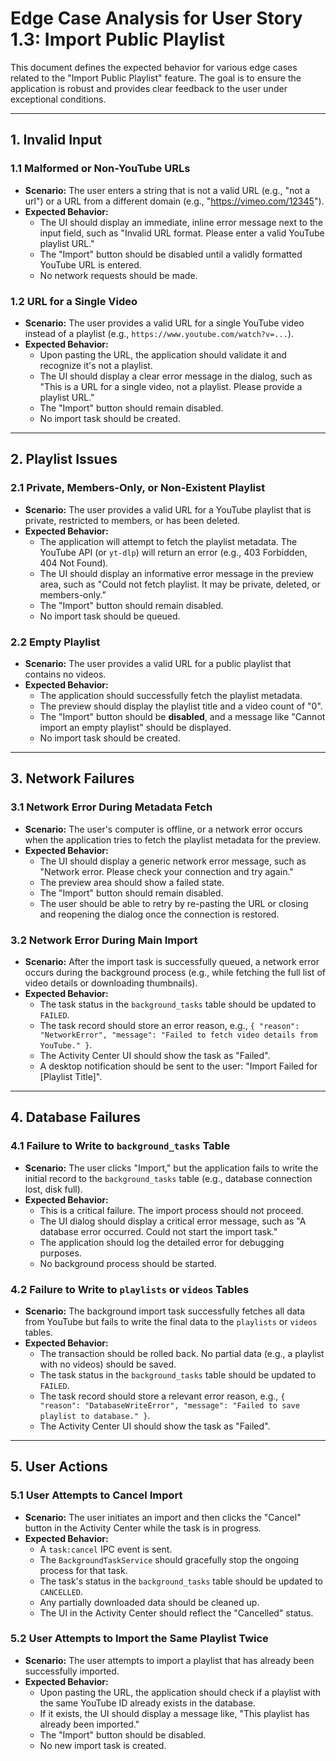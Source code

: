 # Edge Case Analysis for User Story 1.3: Import Public Playlist

This document defines the expected behavior for various edge cases related to the "Import Public Playlist" feature. The goal is to ensure the application is robust and provides clear feedback to the user under exceptional conditions.

---

## 1. Invalid Input

### 1.1 Malformed or Non-YouTube URLs
-   **Scenario:** The user enters a string that is not a valid URL (e.g., "not a url") or a URL from a different domain (e.g., "https://vimeo.com/12345").
-   **Expected Behavior:**
    -   The UI should display an immediate, inline error message next to the input field, such as "Invalid URL format. Please enter a valid YouTube playlist URL."
    -   The "Import" button should be disabled until a validly formatted YouTube URL is entered.
    -   No network requests should be made.

### 1.2 URL for a Single Video
-   **Scenario:** The user provides a valid URL for a single YouTube video instead of a playlist (e.g., `https://www.youtube.com/watch?v=...`).
-   **Expected Behavior:**
    -   Upon pasting the URL, the application should validate it and recognize it's not a playlist.
    -   The UI should display a clear error message in the dialog, such as "This is a URL for a single video, not a playlist. Please provide a playlist URL."
    -   The "Import" button should remain disabled.
    -   No import task should be created.

---

## 2. Playlist Issues

### 2.1 Private, Members-Only, or Non-Existent Playlist
-   **Scenario:** The user provides a valid URL for a YouTube playlist that is private, restricted to members, or has been deleted.
-   **Expected Behavior:**
    -   The application will attempt to fetch the playlist metadata. The YouTube API (or `yt-dlp`) will return an error (e.g., 403 Forbidden, 404 Not Found).
    -   The UI should display an informative error message in the preview area, such as "Could not fetch playlist. It may be private, deleted, or members-only."
    -   The "Import" button should remain disabled.
    -   No import task should be queued.

### 2.2 Empty Playlist
-   **Scenario:** The user provides a valid URL for a public playlist that contains no videos.
-   **Expected Behavior:**
    -   The application should successfully fetch the playlist metadata.
    -   The preview should display the playlist title and a video count of "0".
    -   The "Import" button should be **disabled**, and a message like "Cannot import an empty playlist" should be displayed.
    -   No import task should be created.

---

## 3. Network Failures

### 3.1 Network Error During Metadata Fetch
-   **Scenario:** The user's computer is offline, or a network error occurs when the application tries to fetch the playlist metadata for the preview.
-   **Expected Behavior:**
    -   The UI should display a generic network error message, such as "Network error. Please check your connection and try again."
    -   The preview area should show a failed state.
    -   The "Import" button should remain disabled.
    -   The user should be able to retry by re-pasting the URL or closing and reopening the dialog once the connection is restored.

### 3.2 Network Error During Main Import
-   **Scenario:** After the import task is successfully queued, a network error occurs during the background process (e.g., while fetching the full list of video details or downloading thumbnails).
-   **Expected Behavior:**
    -   The task status in the `background_tasks` table should be updated to `FAILED`.
    -   The task record should store an error reason, e.g., `{ "reason": "NetworkError", "message": "Failed to fetch video details from YouTube." }`.
    -   The Activity Center UI should show the task as "Failed".
    -   A desktop notification should be sent to the user: "Import Failed for [Playlist Title]".

---

## 4. Database Failures

### 4.1 Failure to Write to `background_tasks` Table
-   **Scenario:** The user clicks "Import," but the application fails to write the initial record to the `background_tasks` table (e.g., database connection lost, disk full).
-   **Expected Behavior:**
    -   This is a critical failure. The import process should not proceed.
    -   The UI dialog should display a critical error message, such as "A database error occurred. Could not start the import task."
    -   The application should log the detailed error for debugging purposes.
    -   No background process should be started.

### 4.2 Failure to Write to `playlists` or `videos` Tables
-   **Scenario:** The background import task successfully fetches all data from YouTube but fails to write the final data to the `playlists` or `videos` tables.
-   **Expected Behavior:**
    -   The transaction should be rolled back. No partial data (e.g., a playlist with no videos) should be saved.
    -   The task status in the `background_tasks` table should be updated to `FAILED`.
    -   The task record should store a relevant error reason, e.g., `{ "reason": "DatabaseWriteError", "message": "Failed to save playlist to database." }`.
    -   The Activity Center UI should show the task as "Failed".

---

## 5. User Actions

### 5.1 User Attempts to Cancel Import
-   **Scenario:** The user initiates an import and then clicks the "Cancel" button in the Activity Center while the task is in progress.
-   **Expected Behavior:**
    -   A `task:cancel` IPC event is sent.
    -   The `BackgroundTaskService` should gracefully stop the ongoing process for that task.
    -   The task's status in the `background_tasks` table should be updated to `CANCELLED`.
    -   Any partially downloaded data should be cleaned up.
    -   The UI in the Activity Center should reflect the "Cancelled" status.

### 5.2 User Attempts to Import the Same Playlist Twice
-   **Scenario:** The user attempts to import a playlist that has already been successfully imported.
-   **Expected Behavior:**
    -   Upon pasting the URL, the application should check if a playlist with the same YouTube ID already exists in the database.
    -   If it exists, the UI should display a message like, "This playlist has already been imported."
    -   The "Import" button should be disabled.
    -   No new import task is created.